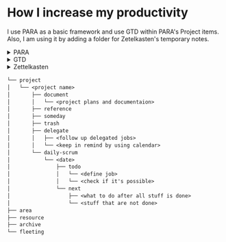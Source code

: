 # How I increase my productivity

I use PARA as a basic framework and use GTD within PARA's Project items. Also, I am using it by adding a folder for Zetelkasten's temporary notes.


<details>
<summary>PARA</summary>
<div markdown="1">

> [Reference](https://fortelabs.com/blog/para/)

- Get Things Done.
- Change the location of notes as needed.

| Subject  | Description                                                                                                | Example         |
|----------|------------------------------------------------------------------------------------------------------------|-----------------|
| Project  | Short-term efforts in my work or life that I'm working on now. (Goals, deadline)                           | Travel, Develop |
| Area     | Long-term responsibilities I want to manage over time. (Something to do consistently)                      | Health, Career  |
| Resource | Topics or interests that may be useful in the future. (Interests, data)                                    | Develop (K8S)   |
| Archive  | Inactivate items from the other three categories. (Completed project, irresponsible area, out of interest) |                 |

</div>
</details>

<details>
<summary>GTD</summary>
<div markdown="1">

> [Reference](https://lifehacker.com/productivity-101-a-primer-to-the-getting-things-done-1551880955)

![img.png](./docs/images/gtd.png)

| In                | Define                                          | Possible | Next Action     |
|-------------------|-------------------------------------------------|----------|-----------------|
| Buy snacks        | Come to think of it, there were snacks at home. | Y        | Trash           |
| Study K8S         | Too busy to do.                                 | Y        | Someday         |
| Version updates   | Nothing to do, but let's be aware.              | Y        | Reference       |
| Buy pants         | What brand? What color? Too Complicated.        | Y        | Projects        |
| Brush teeth       | Let's brush my teeth.                           | Y        | Do              |
| Needs code review | Remind to co-workers and wait for the review.   | Y        | Delegate & Wait |
| Movie reserved    | Let's remind on calendar.                       | Y        | Calendar        |
| Off work          | As soon as possible.                            | Y        | Next Action     |

</div>
</details>


<details>
<summary>Zettelkasten</summary>
<div markdown="1">

> [Reference](https://zenkit.com/en/blog/a-beginners-guide-to-the-zettelkasten-method/)

| Subject         | Description                                                  |
|-----------------|--------------------------------------------------------------|
| Fleeting note   | Temporary notes. (Idea)                                      |
| Literature note | Reference notes. (Book, youtube)                             |
| Permanent note  | Notes that will used later. (Connections to literature note) |

</div>
</details>


```txt
└── project
│   └── <project name>
│       ├── document
│       │   └── <project plans and documentaion>
│       ├── reference
│       ├── someday
│       ├── trash
│       ├── delegate
│       │   ├── <follow up delegated jobs>
│       │   └── <keep in remind by using calendar>
│       └── daily-scrum
│           └── <date>
│               ├── todo
│               │   └── <define job>
│               │   └── <check if it's possible>
│               └── next
│                   ├── <what to do after all stuff is done>
│                   └── <stuff that are not done>
├── area
├── resource
├── archive
└── fleeting 
```
